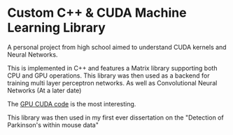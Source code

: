 # Custom C++ & CUDA Machine Learning Library

A personal project from high school aimed to understand CUDA kernels and Neural Networks.

This is implemented in C++ and features a Matrix library supporting both CPU and GPU operations.
This library was then used as a backend for training multi layer perceptron networks. As well as Convolutional Neural Networks (At a later date)

The [GPU CUDA code](https://github.com/William-Baker/MLib/blob/main/GPUMatrix.cu) is the most interesting.

This library was then used in my first ever dissertation on the "Detection of Parkinson's within mouse data"
